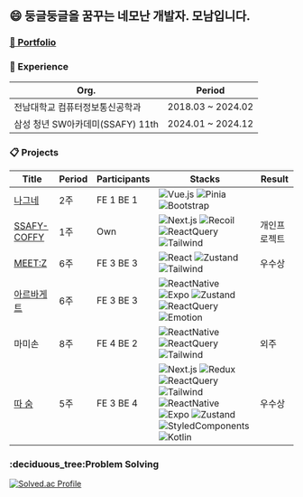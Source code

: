<h2>😄 둥글둥글을 꿈꾸는 네모난 개발자. 모남입니다.</h2>


<h3><a href="https://drive.google.com/file/d/12ieCqq11iUwxCCenrPsgTKGT2wYZ7UKG/view?usp=sharing" target="_blank">🔗 Portfolio</a></h3>

<h3>🌱 Experience </h3>

|           Org.               |           Period|
|--------------------------|--------------------|
| 전남대학교 컴퓨터정보통신공학과         | 2018.03 ~ 2024.02 |
| 삼성 청년 SW아카데미(SSAFY) 11th | 2024.01 ~ 2024.12 |


<h3>📋 Projects</h3>

| Title                |           Period    | Participants | Stacks                                                                                  | Result |
|---------------------|-------------------|--------------|----------------------------------------------------------------------------------------|--------|
| [나그네](https://github.com/monam2/frontend-web-Vue.js)       | 2주 | FE 1 BE 1   | ![Vue.js](https://img.shields.io/badge/vue.js-4FC08D?style=flat-square&logo=vue.js&logoColor=white) ![Pinia](https://img.shields.io/badge/Pinia-FCD535?style=flat-square&logoColor=white) ![Bootstrap](https://img.shields.io/badge/bootstrap-%238511FA.svg?style=flat-square&logo=bootstrap&logoColor=white) |            |
| [SSAFY-COFFY](https://github.com/monam2/ssafy-coffy)        | 1주 | Own         | ![Next.js](https://img.shields.io/badge/Next.js-black?style=flat-square&logo=next.js&logoColor=white) ![Recoil](https://img.shields.io/badge/recoil-61DAFB?style=flat-square&logoColor=black) ![ReactQuery](https://img.shields.io/badge/reactquery-FF4154?style=flat-square&logo=reactquery&logoColor=white) ![Tailwind](https://img.shields.io/badge/Tailwind-06B6D4?style=flat-square&logo=Tailwind&logoColor=white)    | 개인프로젝트 |           
| [MEET:Z](https://github.com/monam2/meet-z)                | 6주 | FE 3 BE 3   | ![React](https://img.shields.io/badge/React-61DAFB?style=flat-square&logo=react&logoColor=white) ![Zustand](https://img.shields.io/badge/Zustand-CC2936?style=flat-square&logoColor=white) ![Tailwind](https://img.shields.io/badge/Tailwind-06B6D4?style=flat-square&logo=Tailwind&logoColor=white)    | 우수상      |
| [아르바게트](https://github.com/monam2/arbaguette)           | 6주 | FE 3 BE 3   | ![ReactNative](https://img.shields.io/badge/ReactNative-61DAFB?style=flat-square&logo=react&logoColor=white) ![Expo](https://img.shields.io/badge/Expo-000000?style=flat-square&logo=Expo&logoColor=white) ![Zustand](https://img.shields.io/badge/Zustand-CC2936?style=flat-square&logoColor=white) ![ReactQuery](https://img.shields.io/badge/reactquery-FF4154?style=flat-square&logo=reactquery&logoColor=white)  ![Emotion](https://img.shields.io/badge/Emotion-CC67BC?style=flat-square&logoColor=white)|            |
|                           마미손                                | 8주 | FE 4 BE 2   | ![ReactNative](https://img.shields.io/badge/ReactNative-61DAFB?style=flat-square&logo=react&logoColor=white) ![ReactQuery](https://img.shields.io/badge/reactquery-FF4154?style=flat-square&logo=reactquery&logoColor=white) ![Tailwind](https://img.shields.io/badge/Tailwind-06B6D4?style=flat-square&logo=Tailwind&logoColor=white)|       외주        |
| [따 숨](https://github.com/monam2/ddasoom)                  | 5주 | FE 3 BE 4   | ![Next.js](https://img.shields.io/badge/Next.js-black?style=flat-square&logo=next.js&logoColor=white) ![Redux](https://img.shields.io/badge/redux-%23593d88.svg?style=flat-square&logo=redux&logoColor=white) ![ReactQuery](https://img.shields.io/badge/reactquery-FF4154?style=flat-square&logo=reactquery&logoColor=white) ![Tailwind](https://img.shields.io/badge/Tailwind-06B6D4?style=flat-square&logo=Tailwind&logoColor=white)<br/> ![ReactNative](https://img.shields.io/badge/ReactNative-61DAFB?style=flat-square&logo=react&logoColor=white) ![Expo](https://img.shields.io/badge/Expo-000000?style=flat-square&logo=Expo&logoColor=white) ![Zustand](https://img.shields.io/badge/Zustand-CC2936?style=flat-square&logoColor=white) ![StyledComponents](https://img.shields.io/badge/styled--components-DB7093?style=flat-square&logo=styled-components&logoColor=white) ![Kotlin](https://img.shields.io/badge/kotlin-%237F52FF.svg?style=flat-square&logo=kotlin&logoColor=white) | 우수상      |

<!--
<h3>📚 Stacks</h3>
<div>
<img src="https://img.shields.io/badge/Typescript-3178C6?style=flat-square&logo=Typescript&logoColor=white"> <img src="https://img.shields.io/badge/react-61DAFB?style=flat-square&logo=react&logoColor=black"> <img src="https://img.shields.io/badge/Next.js-black?style=flat-square&logo=next.js&logoColor=white"> <img src="https://img.shields.io/badge/react native-61DAFB?style=flat-square&logo=react&logoColor=white"> <img src="https://img.shields.io/badge/Expo-000000?style=flat-square&logo=Expo&logoColor=white"/>
  <img src="https://img.shields.io/badge/vue.js-4FC08D?style=flat-square&logo=vue.js&logoColor=white"> </br>
<img src="https://img.shields.io/badge/reactquery-FF4154?style=flat-square&logo=reactquery&logoColor=white"> <img src="https://img.shields.io/badge/Zustand-CC2936?style=flat-square&logoColor=white"> <img src="https://img.shields.io/badge/recoil-61DAFB?style=flat-square&logoColor=black">
 </br>
<img src="https://img.shields.io/badge/Tailwind CSS-06B6D4?style=flat-square&logo=Tailwind CSS&logoColor=white"/> <img src="https://img.shields.io/badge/styled--components-DB7093?style=flat-square&logo=styled-components&logoColor=white"/> <img src="https://img.shields.io/badge/Emotion-CC67BC?style=flat-square&logoColor=white"/> </br>
</div>
-->

<h3>:deciduous_tree:Problem Solving</h3>

[![Solved.ac Profile](http://mazassumnida.wtf/api/v2/generate_badge?boj=kangcw0107)](https://solved.ac/kangcw0107/)

